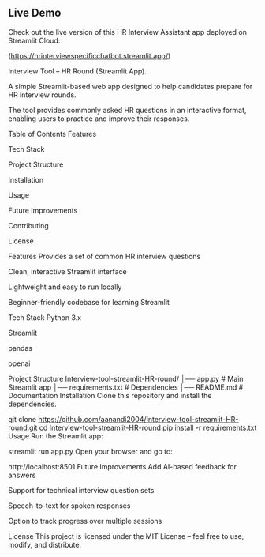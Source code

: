 ## Live Demo

Check out the live version of this HR Interview Assistant app deployed on Streamlit Cloud:

(https://hrinterviewspecificchatbot.streamlit.app/)

Interview Tool – HR Round (Streamlit App).

A simple Streamlit-based web app designed to help candidates prepare for HR interview rounds.

The tool provides commonly asked HR questions in an interactive format, enabling users to practice and improve their responses.

Table of Contents
Features

Tech Stack

Project Structure

Installation

Usage

Future Improvements

Contributing

License

Features
Provides a set of common HR interview questions

Clean, interactive Streamlit interface

Lightweight and easy to run locally

Beginner-friendly codebase for learning Streamlit

Tech Stack
Python 3.x

Streamlit

pandas

openai

Project Structure
Interview-tool-streamlit-HR-round/
│── app.py              # Main Streamlit app
│── requirements.txt    # Dependencies
│── README.md           # Documentation
Installation
Clone this repository and install the dependencies.

git clone https://github.com/aanandi2004/Interview-tool-streamlit-HR-round.git
cd Interview-tool-streamlit-HR-round
pip install -r requirements.txt
Usage
Run the Streamlit app:

streamlit run app.py
Open your browser and go to:

http://localhost:8501
Future Improvements
Add AI-based feedback for answers

Support for technical interview question sets

Speech-to-text for spoken responses

Option to track progress over multiple sessions

License
This project is licensed under the MIT License – feel free to use, modify, and distribute.







